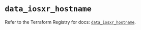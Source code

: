 # `data_iosxr_hostname`

Refer to the Terraform Registry for docs: [`data_iosxr_hostname`](https://registry.terraform.io/providers/ciscodevnet/iosxr/0.6.0/docs/data-sources/hostname).
